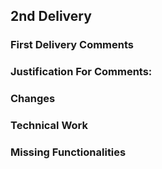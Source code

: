 ## 2nd Delivery

### First Delivery Comments
   
### Justification For Comments:
	
### Changes

### Technical Work 
	
### Missing Functionalities
